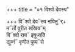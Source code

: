 +++
title = "०१ विश्वो देवस्य"

+++
वि᳓श्वो देव᳓स्य नयितु᳓र्+  
म᳓र्तो वुरीत सखिय᳓म्  
वि᳓श्वो राय᳓ इषुध्यति  
द्युम्नं᳓ वृणीत पुष्य᳓से